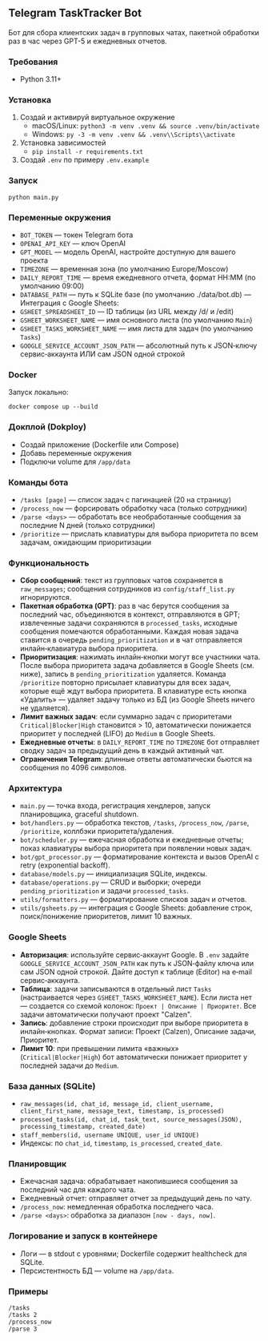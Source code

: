 ## Telegram TaskTracker Bot

Бот для сбора клиентских задач в групповых чатах, пакетной обработки раз в час через GPT-5 и ежедневных отчетов.

### Требования
- Python 3.11+

### Установка
1. Создай и активируй виртуальное окружение
   - macOS/Linux: `python3 -m venv .venv && source .venv/bin/activate`
   - Windows: `py -3 -m venv .venv && .venv\\Scripts\\activate`
2. Установка зависимостей
   - `pip install -r requirements.txt`
3. Создай `.env` по примеру `.env.example`

### Запуск
```
python main.py
```

### Переменные окружения
- `BOT_TOKEN` — токен Telegram бота
- `OPENAI_API_KEY` — ключ OpenAI
- `GPT_MODEL` — модель OpenAI, настройте доступную для вашего проекта
- `TIMEZONE` — временная зона (по умолчанию Europe/Moscow)
- `DAILY_REPORT_TIME` — время ежедневного отчета, формат HH:MM (по умолчанию 09:00)
- `DATABASE_PATH` — путь к SQLite базе (по умолчанию ./data/bot.db)
— Интеграция с Google Sheets:
- `GSHEET_SPREADSHEET_ID` — ID таблицы (из URL между /d/ и /edit)
- `GSHEET_WORKSHEET_NAME` — имя основного листа (по умолчанию `Main`)
- `GSHEET_TASKS_WORKSHEET_NAME` — имя листа для задач (по умолчанию `Tasks`)
- `GOOGLE_SERVICE_ACCOUNT_JSON_PATH` — абсолютный путь к JSON‑ключу сервис‑аккаунта ИЛИ сам JSON одной строкой
  

### Docker
Запуск локально:
```
docker compose up --build
```

### Докплой (Dokploy)
- Создай приложение (Dockerfile или Compose)
- Добавь переменные окружения
- Подключи volume для `/app/data`

### Команды бота
- `/tasks [page]` — список задач с пагинацией (20 на страницу)
- `/process_now` — форсировать обработку часа (только сотрудники)
- `/parse <days>` — обработать все необработанные сообщения за последние N дней (только сотрудники)
- `/prioritize` — прислать клавиатуры для выбора приоритета по всем задачам, ожидающим приоритизации

### Функциональность
- **Сбор сообщений**: текст из групповых чатов сохраняется в `raw_messages`; сообщения сотрудников из `config/staff_list.py` игнорируются.
- **Пакетная обработка (GPT)**: раз в час берутся сообщения за последний час, объединяются в контекст, отправляются в GPT; извлеченные задачи сохраняются в `processed_tasks`, исходные сообщения помечаются обработанными. Каждая новая задача ставится в очередь `pending_prioritization` и в чат отправляется инлайн‑клавиатура выбора приоритета.
- **Приоритизация**: нажимать инлайн‑кнопки могут все участники чата. После выбора приоритета задача добавляется в Google Sheets (см. ниже), запись в `pending_prioritization` удаляется. Команда `/prioritize` повторно присылает клавиатуры для всех задач, которые ещё ждут выбора приоритета. В клавиатуре есть кнопка «Удалить» — удаляет задачу только из БД (из Google Sheets ничего не удаляется).
- **Лимит важных задач**: если суммарно задач с приоритетами `Critical|Blocker|High` становится > 10, автоматически понижается приоритет у последней (LIFO) до `Medium` в Google Sheets.
- **Ежедневные отчеты**: в `DAILY_REPORT_TIME` по `TIMEZONE` бот отправляет сводку задач за предыдущий день в каждый активный чат.
- **Ограничения Telegram**: длинные ответы автоматически бьются на сообщения по 4096 символов.

### Архитектура
- `main.py` — точка входа, регистрация хендлеров, запуск планировщика, graceful shutdown.
- `bot/handlers.py` — обработка текстов, `/tasks`, `/process_now`, `/parse`, `/prioritize`, коллбэки приоритета/удаления.
- `bot/scheduler.py` — ежечасная обработка и ежедневные отчеты; показ клавиатуры выбора приоритета при появлении новых задач.
- `bot/gpt_processor.py` — форматирование контекста и вызов OpenAI с retry (exponential backoff).
- `database/models.py` — инициализация SQLite, индексы.
- `database/operations.py` — CRUD и выборки; очереди `pending_prioritization` и задачи `processed_tasks`.
- `utils/formatters.py` — форматирование списков задач и отчетов.
- `utils/gsheets.py` — интеграция с Google Sheets: добавление строк, поиск/понижение приоритетов, лимит 10 важных.

### Google Sheets
- **Авторизация**: используйте сервис‑аккаунт Google. В `.env` задайте `GOOGLE_SERVICE_ACCOUNT_JSON_PATH` как путь к JSON‑файлу ключа или сам JSON одной строкой. Дайте доступ к таблице (Editor) на e‑mail сервис‑аккаунта.
- **Таблица**: задачи записываются в отдельный лист `Tasks` (настраивается через `GSHEET_TASKS_WORKSHEET_NAME`). Если листа нет — создается со схемой колонок: `Проект | Описание | Приоритет`. Все задачи автоматически получают проект "Calzen".
- **Запись**: добавление строки происходит при выборе приоритета в инлайн‑кнопках. Формат записи: Проект (Calzen), Описание задачи, Приоритет.
- **Лимит 10**: при превышении лимита «важных» (`Critical|Blocker|High`) бот автоматически понижает приоритет у последней задачи до `Medium`.

### База данных (SQLite)
- `raw_messages(id, chat_id, message_id, client_username, client_first_name, message_text, timestamp, is_processed)`
- `processed_tasks(id, chat_id, task_text, source_messages(JSON), processing_timestamp, created_date)`
- `staff_members(id, username UNIQUE, user_id UNIQUE)`
- Индексы: по `chat_id`, `timestamp`, `is_processed`, `created_date`.

### Планировщик
- Ежечасная задача: обрабатывает накопившиеся сообщения за последний час для каждого чата.
- Ежедневный отчет: отправляет отчет за предыдущий день по чату.
- `/process_now`: немедленная обработка последнего часа.
- `/parse <days>`: обработка за диапазон `[now - days, now]`.

### Логирование и запуск в контейнере
- Логи — в stdout c уровнями; Dockerfile содержит healthcheck для SQLite.
- Персистентность БД — volume на `/app/data`.

### Примеры
```
/tasks
/tasks 2
/process_now
/parse 3
```


